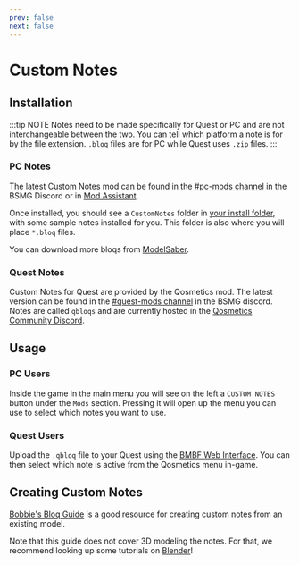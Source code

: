 ```yaml
---
prev: false
next: false
---
```


# Custom Notes

## Installation

:::tip NOTE
Notes need to be made specifically for Quest or PC and are not interchangeable between the two. You can tell which platform
a note is for by the file extension. `.bloq` files are for PC while Quest uses `.zip` files.
:::

### PC Notes

The latest Custom Notes mod can be found in the [#pc-mods channel](https://discord.gg/beatsabermods) in the BSMG Discord
or in [Mod Assistant](https://github.com/Assistant/ModAssistant).

Once installed, you should see a `CustomNotes` folder in [your install folder](/faq/install-folder.md), with some sample
notes installed for you. This folder is also where you will place `*.bloq` files.

You can download more bloqs from [ModelSaber](https://modelsaber.com/Bloqs/).

### Quest Notes

Custom Notes for Quest are provided by the Qosmetics mod. The latest version can be found in the
[#quest-mods channel](https://discord.gg/beatsabermods) in the BSMG discord. Notes are called `qbloqs` and are currently
hosted in the [Qosmetics Community Discord](https://discord.gg/qosmetics).

## Usage

### PC Users

Inside the game in the main menu you will see on the left a `CUSTOM NOTES` button under the `Mods` section. Pressing it
will open up the menu you can use to select which notes you want to use.

### Quest Users

Upload the `.qbloq` file to your Quest using the [BMBF Web Interface](/quest-modding.md#installing-mods). You can then
select which note is active from the Qosmetics menu in-game.

## Creating Custom Notes

[Bobbie's Bloq Guide](./notes-guide.md) is a good resource for creating custom notes from an existing model.

Note that this guide does not cover 3D modeling the notes. For that, we recommend looking up some tutorials on [Blender](https://www.blender.org/)!
